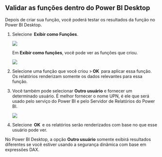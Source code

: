 ## <a name="validate-the-roles-within-power-bi-desktop"></a>Validar as funções dentro do Power BI Desktop
Depois de criar sua função, você poderá testar os resultados da função no Power BI Desktop.

1. Selecione  **Exibir como Funções**. 

    ![](./media/rls-desktop-view-as-roles/powerbi-desktop-rls-view-as-roles.png)

    Em **Exibir como funções**, você pode ver as funções que criou.

    ![](./media/rls-desktop-view-as-roles/powerbi-desktop-rls-view-as-roles-dialog.png)

3. Selecione uma função que você criou > **OK**  para aplicar essa função. Os relatórios renderizam somente os dados relevantes para essa função. 

4. Você também pode selecionar **Outro usuário** e fornecer um determinado usuário. É melhor fornecer o nome UPN, é ele que será usado pelo serviço do Power BI e pelo Servidor de Relatórios do Power BI.

    ![](./media/rls-desktop-view-as-roles/powerbi-desktop-rls-other-user.png)

1. Selecione  **OK**  e os relatórios serão renderizados com base no que esse usuário pode ver. 

No Power BI Desktop, a opção **Outro usuário** somente exibirá resultados diferentes se você estiver usando a segurança dinâmica com base em expressões DAX. 

